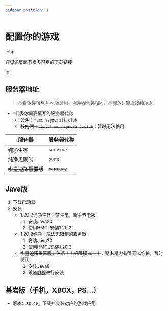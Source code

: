```yaml
---
sidebar_position: 1
---
```


# 配置你的游戏

:::tip
  
在[资源](/docs/资源/)页面有很多可用的下载链接  

:::

## 服务器地址

>基岩版存档与Java版通用，服务器代称相同，基岩版只能连接纯净服

+ `*`代表你需要填写的服务器代称
  + 公网：`*.mc.asyncraft.club`
  + ~~校内网：`cuit.*.mc.asyncraft.club`~~：暂时无法使用

|服务器|服务器代称|
|-|-|
|纯净生存|`survive`|
|纯净无限制|`pure`|
|~~水星迫降重置版~~|~~`mercury`~~|

## Java版

1. 下载启动器
2. 安装
   + 1.20.2纯净生存：禁生电，新手养老服
     1. 安装Java20
     2. 使用HMCL安装1.20.2
   + 1.20.2纯净：玩法无限制的服务器
     1. 安装Java20
     2. 使用HMCL安装1.20.2
   + ~~水星迫降重置版：注意！！极限模式！！~~：期末精力有限无法维护，暂时关闭
     1. 安装Java8
     2. 跟随[教程](https://docs.qq.com/doc/DYlB5WExYb0N1S2tK)进行安装

## 基岩版（手机，XBOX，PS...）

+ 版本`1.20.40`，下载并安装对应的游戏应用
